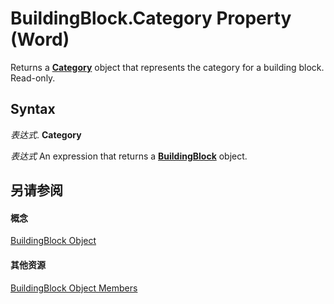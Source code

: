 
# BuildingBlock.Category Property (Word)

Returns a  **[Category](5485ae39-fbcf-b18f-b1f9-945e220ecd2a.md)** object that represents the category for a building block. Read-only.


## Syntax

 _表达式_. **Category**

 _表达式_ An expression that returns a **[BuildingBlock](2558b89f-8552-bb71-fa40-101cab2635ba.md)** object.


## 另请参阅


#### 概念


[BuildingBlock Object](2558b89f-8552-bb71-fa40-101cab2635ba.md)
#### 其他资源


[BuildingBlock Object Members](http://msdn.microsoft.com/library/56fb71a6-3ee7-77ee-eaa3-17f16692aa18%28Office.15%29.aspx)